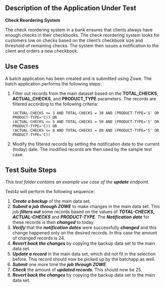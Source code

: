 ## Description of the Application Under Test

**Check Reordering System**

The check reordering system in a bank ensures that clients always have enough checks in their checkbooks. The check reordering system looks for customers low on checks based on the client’s checkbook size and threshold of remaining checks. The system then issues a notification to the client and orders a new checkbook.


## Use Cases

A batch application has been created and is submitted using Zowe. The batch application performs the following steps:

1. Filter out records from the main dataset based on the **TOTAL_CHECKS**, **ACTUAL_CHECKS**, and **PRODUCT_TYPE** parameters. The records are filtered according to the following criteria:
          
       (ACTUAL-CHECKS <= 3 AND TOTAL-CHECKS = 30 AND (PRODUCT-TYPE='S' OR PRODUCT-TYPE='C)) OR
       (ACTUAL-CHECKS <= 5 AND TOTAL-CHECKS = 50 AND (PRODUCT-TYPE='S' OR PRODUCT-TYPE='C)) OR
       (ACTUAL-CHECKS <= 8 AND TOTAL-CHECKS = 80 AND (PRODUCT-TYPE='S' OR PRODUCT-TYPE='C))
      
2. Modify the filtered records by setting the notification date to the current (today) date.
The modified records are then used by the sample test case.


## Test Suite Steps

*This test folder contains an example use case of the **update** endpoint.*

Test4z will perform the following sequence:

1. ***Create a backup*** of the main data set. 
2. ***Submit a job***  ***through ZOWE***  to make changes in the main data set. This job ***filters out*** some records based on the values of ***TOTAL-CHECKS, ACTUAL-CHECKS*** and ***PRODUCT-TYPE***. The ***Notification date*** for these records is then ***changed*** to today. 
3. ***Verify*** that the ***notification dates*** were successfully ***changed*** and this change happened only on the desired records. In this case the amount of changed records is 24. 
4. ***Revert back the changes*** by copying the backup data set to the main data set. 
5. ***Update a record*** in the main data set, which did not fit in the selection before. This record should now be picked up by the batchapp as well. 
6. ***Submit*** one more time the ***job***  ***through ZOWE***.
7. ***Check*** the amount of ***updated records***. This should now be 25. 
8. ***Revert back the changes*** by copying the backup data set to the main data set. 
